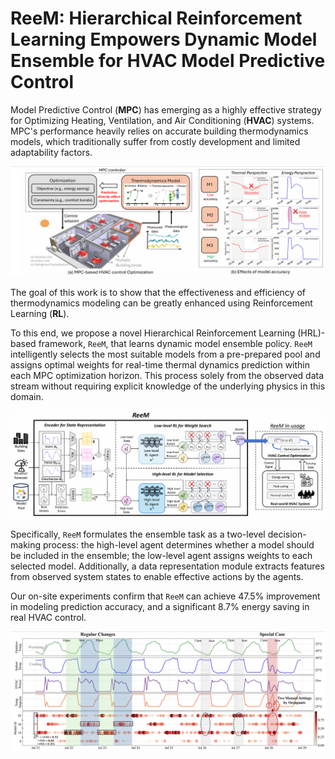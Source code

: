 # ReeM: Hierarchical Reinforcement Learning Empowers Dynamic Model Ensemble for HVAC Model Predictive Control
Model Predictive Control (**MPC**) has emerging as a highly effective strategy for Optimizing Heating, Ventilation, and Air Conditioning (**HVAC**) systems. MPC's performance heavily relies on accurate building thermodynamics models, which traditionally suffer from costly  development and limited adaptability factors.

![MPC-based HVAC control optimization process](pic/MPC-based%20HVAC%20control%20optimization%20process.jpg)

The goal of this work is to show that the effectiveness and efficiency of thermodynamics modeling can be greatly enhanced using Reinforcement Learning (**RL**).

To this end, we propose a novel Hierarchical Reinforcement Learning (HRL)-based framework, `ReeM`, that learns dynamic model ensemble policy. `ReeM` intelligently selects the most suitable models from a pre-prepared pool and assigns optimal weights for real-time thermal dynamics prediction within each MPC optimization horizon. This process solely from the observed data stream without requiring explicit knowledge of the underlying physics in this domain.

![reem_implementation](pic/reem_implementation.jpg)

Specifically, `ReeM` formulates the ensemble task as a two-level decision-making process: the high-level agent determines whether a model should be included in the ensemble; the low-level agent assigns weights to each selected model. Additionally, a data representation module extracts features from observed system states to enable effective actions by the agents.

Our on-site experiments confirm that `ReeM` can achieve 47.5\% improvement in modeling prediction accuracy, and a significant 8.7\% energy saving in real HVAC control.

![reem on-site deployment](pic/reem%20on-site%20deployment.jpg)